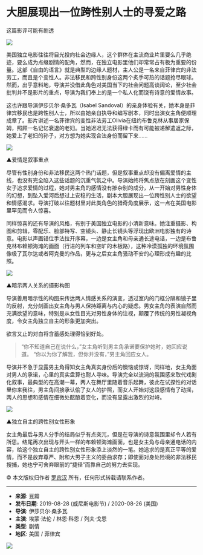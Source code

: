 # 大胆展现出一位跨性别人士的寻爱之路

这篇影评可能有剧透

![](https://img3.doubanio.com/view/thing_review/l/public/p5791927.webp)

美国独立电影往往将目光投向社会边缘人，这个群体在主流商业片里要么几乎绝迹，要么成为点缀剧情的配角，然而，在独立电影里他们却常常占有极为重要的份量。这部《自由的语言》就是典型的边缘人题材，主人公是一名来自菲律宾的非法劳工，而且是个变性人。非法移民和跨性别身份这两个炙手可热的话题抢尽眼球。然而，出乎意料地，导演并没借此角色对美国当下的社会问题高谈阔论，至少社会批判并不是影片的重点，导演为我们奉上的是一个私人化而饶有诗意的爱情故事。

这也许跟导演伊莎贝尔·桑多瓦（Isabel Sandoval）的亲身体验有关，她本身是菲律宾移民也是跨性别人士，所以由她亲自执导和编写剧本，同时出演女主角便顺理成章了。影片讲述一名菲律宾的变性非法劳工Olivia在纽约布鲁克林从事居家保姆，照顾一名记忆衰退的老妇。当她迟迟无法获得绿卡而有可能被递解遣返之际，她爱上了老妇的孙子，对方想为她实现合法身份而留下来……

![](https://img1.doubanio.com/view/thing_review/l/public/p5791928.webp)

▲爱情是叙事重点

尽管有性别身份和非法移民这两个热门话题，但是叙事重点却没有偏离爱情的主线，也没有完全陷入这些话题的沉重气氛之中。导演始终将焦点放在刻画这个变性女子追求爱情的过程，她对男主角的感情没有掺杂别的成分，从一开始对男性身体的幻想，到坠入爱河后想过上安稳的生活，剧本大胆展现出一位跨性别人士的欲望和情感渴求。导演打破以往题材里对此类角色的猎奇角度展示，这一点在美国电影里罕见而令人惊喜。

同样惊喜的还有导演的风格，有别于美国独立电影的小清新意味。她注重摄影、构图和剪辑，零配乐、脸部特写、空镜头、静止长镜头等浮现出欧洲电影独有的诗意。电影以声画错位手法拉开序幕，一边是女主角和母亲通长途电话，一边是布鲁克林布赖顿海滩的画面（行进的列车和空旷的木板路），这种冷漠孤独的环境氛围像极了瓦尔达或者阿克曼的作品，更与之后女主角骚动不安的心理形成有趣的比照。

![](https://img1.doubanio.com/view/thing_review/l/public/p5791929.webp)

▲暗示两人关系的摄影构图

导演善用暗示性的构图来传达两人情感关系的演变，透过室内的门框分隔和镜子里的反射，充分刻画出女主角与男人保持距离与内心的疑虑。男女主角的表演自然而充满欲望的意味，特别是从女性目光对男性身体的注视，颠覆了传统的男性凝视角度，令女主角独立自主的形象更加突出。

欲言又止的对白将含蓄感处理得恰到好处。

> “你不知道自己在说什么，”女主角听到男主角承诺要保护她时，她回应说道。 “你以为你了解我，但你并没有，”男主角回应女人。

导演并不急于显露男主角得知女主角真实身份后的懊恼或惊讶，同样地，女主角面对男人的承诺，心里的真实盘算也耐人寻味。导演完全以流淌的氛围感来取代戏剧化叙事，最典型的在高潮一幕，两人在舞厅里随着音乐起舞，彼此在试探性的对话里你来我往，男主角间接承认偷了女人的护照，而女人开始对这段感情有了动摇，两人的思想和感情在细微处酝酿着变化，而没有显露出激烈的对峙。

![](https://img1.doubanio.com/view/thing_review/l/public/p5791930.webp)

▲独立自主的跨性别女性形象

女主角最后与男人分手的结局似乎有点突兀，但是在导演的诗意氛围里却令人若有所思。结尾再次出现与开头一样的布赖顿海滩画面，也是女主角与母亲通电话的内容，给这个独立自主的跨性别女性形象添上淡然的一笔。她追求的是真正平等的爱情，而不是放弃尊严、附和大男子主义的委曲求存；即使面对身处险境的非法移民搜捕，她也宁可舍弃眼前的“捷径”而靠自己的努力去实现。

© 本文版权归作者 [罗宾汉](https://www.douban.com/people/itheque/) 所有，任何形式转载请联系作者。

---

- **来源**: 豆瓣
- **发布日期**: 2019-08-28 (威尼斯电影节) / 2020-08-26 (美国)
- **导演**: 伊莎贝尔·桑多瓦
- **主演**: 埃蒙·法伦 / 林恩·科恩 / 列夫·戈恩
- **类型**: 剧情
- **地区**: 美国 / 菲律宾

![](https://img9.doubanio.com/view/photo/s_ratio_poster/public/p2567988635.webp)